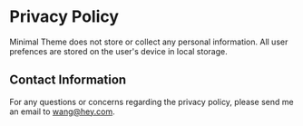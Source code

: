 # Privacy Policy

Minimal Theme does not store or collect any personal information. All user prefences are stored on the user's device in local storage.

## Contact Information

For any questions or concerns regarding the privacy policy, please send me an email to wang@hey.com.
